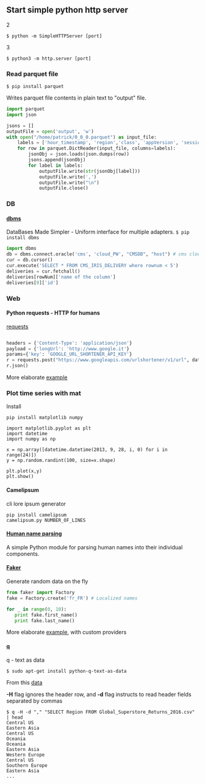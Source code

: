 ## Start simple python http server
2
```
$ python -m SimpleHTTPServer [port]
```
3
```
$ python3 -m http.server [port]
```


### Read parquet file

`$ pip install parquet`

Writes parquet file contents in plain text to "output" file.
```python
import parquet
import json

jsons = []
outputFile = open('output', 'w')
with open("/home/patrick/0_0_0.parquet") as input_file:
    labels = ['hour_timestamp', 'region','class', 'appVersion', 'session_count']
    for row in parquet.DictReader(input_file, columns=labels):
        jsonObj = json.loads(json.dumps(row))
        jsons.append(jsonObj)
        for label in labels:
            outputFile.write(str(jsonObj[label]))
            outputFile.write(',')
            outputFile.write("\n")
            outputFile.close()
```

### DB
#### [dbms](https://pypi.python.org/pypi/dbms/1.1.1)
DataBases Made Simpler - Uniform interface for multiple adapters.
`$ pip install dbms`
```python
import dbms
db = dbms.connect.oracle('cms', 'cloud_PW', "CMSDB", "host") # cms cloud ingest
cur = db.cursor()
cur.execute('SELECT * FROM CMS_IRIS_DELIVERY where rownum < 5')
deliveries = cur.fetchall()
deliveries[rowNum]['name of the column']
deliveries[0]['id']
```

### Web
#### Python requests - HTTP for humans
[requests](https://github.com/kennethreitz/requests)
```python

headers = {'Content-Type': 'application/json'}
payload = {'longUrl': 'http://www.google.it'}
params={'key': 'GOOGLE_URL_SHORTENER_API_KEY'}
r = requests.post("https://www.googleapis.com/urlshortener/v1/url", data=json.dumps(payload), params=params, headers=headers)
r.json()
```
More elaborate [example](https://gist.github.com/patsancu/ef394b2ff6104ec9918a08af1fe7aaf3)
### Plot time series with mat
Install
```
pip install matplotlib numpy
```
```
import matplotlib.pyplot as plt
import datetime
import numpy as np

x = np.array([datetime.datetime(2013, 9, 28, i, 0) for i in range(24)])
y = np.random.randint(100, size=x.shape)

plt.plot(x,y)
plt.show()
```

#### Camelipsum
cli lore ipsum generator
```
pip install camelipsum
camelipsum.py NUMBER_OF_LINES
```
#### [Human name parsing](https://nameparser.readthedocs.io/en/latest/)
A simple Python module for parsing human names into their individual components.

#### [Faker](https://pypi.python.org/pypi/Faker)
Generate random data on the fly
```python
from faker import Factory
fake = Factory.create('fr_FR') # Localized names

for _ in range(0, 10):
   print fake.first_name()
   print fake.last_name()
```
More elaborate [example](https://gist.github.com/patsancu/416a1ba88294277d1d51e562f5fd97cf), with custom providers

#### [q](http://harelba.github.io/q/examples.html)
q - text as data

```
$ sudo apt-get install python-q-text-as-data
```
From this [data](https://gist.githubusercontent.com/patsancu/70df300b055f8c8501f19de287d8c213/raw/c15188bf6313cafd40576d2f01b57538d0c37fd8/Global%2520Superstore%2520Returns%25202016.csv)

**-H** flag ignores the header row, and **-d** flag instructs to read header fields separated by commas
```
$ q -H -d "," "SELECT Region FROM Global_Superstore_Returns_2016.csv" | head
Central US
Eastern Asia
Central US
Oceania
Oceania
Eastern Asia
Western Europe
Central US
Southern Europe
Eastern Asia
...
```
